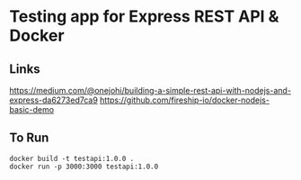# Testing app for Express REST API & Docker

## Links
https://medium.com/@onejohi/building-a-simple-rest-api-with-nodejs-and-express-da6273ed7ca9
https://github.com/fireship-io/docker-nodejs-basic-demo

## To Run
    docker build -t testapi:1.0.0 .
    docker run -p 3000:3000 testapi:1.0.0